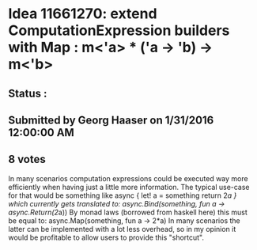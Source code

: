 # Idea 11661270: extend ComputationExpression builders with Map : m<'a> * ('a -> 'b) -> m<'b> #

## Status : 

## Submitted by Georg Haaser on 1/31/2016 12:00:00 AM

## 8 votes

In many scenarios computation expressions could be executed way more efficiently when having just a little more information.
The typical use-case for that would be something like
async {
let! a = something
return 2*a
}
which currently gets translated to:
async.Bind(something, fun a -> async.Return(2*a))
By monad laws (borrowed from haskell here) this must be equal to:
async.Map(something, fun a -> 2*a)
In many scenarios the latter can be implemented with a lot less overhead, so in my opinion it would be profitable to allow users to provide this "shortcut".




